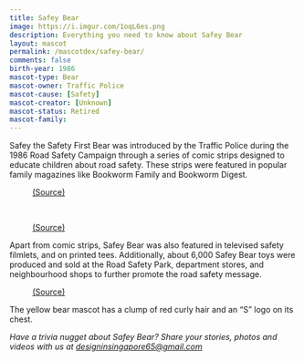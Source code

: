 ```yaml
---
title: Safey Bear
image: https://i.imgur.com/1oqL6es.png
description: Everything you need to know about Safey Bear
layout: mascot
permalink: /mascotdex/safey-bear/
comments: false
birth-year: 1986
mascot-type: Bear
mascot-owner: Traffic Police
mascot-cause: [Safety]
mascot-creator: [Unknown]
mascot-status: Retired
mascot-family: 
---
```


Safey the Safety First Bear was introduced by the Traffic Police during the 1986 Road Safety Campaign through a series of comic strips designed to educate children about road safety. These strips were featured in popular family magazines like Bookworm Family and Bookworm Digest.

<figure>
<img src="https://i.imgur.com/i4AAfGZ.png" alt="">
<figcaption><a href="https://eresources.nlb.gov.sg/newspapers/digitised/article/straitstimes19860905-1.2.48.7?qt=safey%2c+bear" target="_blank">(Source)</a></figcaption>
</figure>
<br>

<figure>
<img src="https://i.imgur.com/tAr5k4F.png" alt="">
<figcaption><a href="https://eresources.nlb.gov.sg/newspapers/digitised/article/straitstimes19860905-1.2.48.7?qt=safey%2c+bear" target="_blank">(Source)</a></figcaption>
</figure>

Apart from comic strips, Safey Bear was also featured in televised safety filmlets, and on printed tees. Additionally, about 6,000 Safey Bear toys were produced and sold at the Road Safety Park, department stores, and neighbourhood shops to further promote the road safety message. 

<figure>
<img src="https://i.imgur.com/WOAs2C9.jpg" alt="">
<figcaption><a href="https://sghistoricity.wordpress.com/2016/08/09/lost-mascots-1-safey-bear/
" target="_blank">(Source)</a></figcaption>
</figure>

The yellow bear mascot has a clump of red curly hair and an “S” logo on its chest. 

 <i>Have a trivia nugget about Safey Bear? Share your stories, photos and videos with us at designinsingapore65@gmail.com</i>
